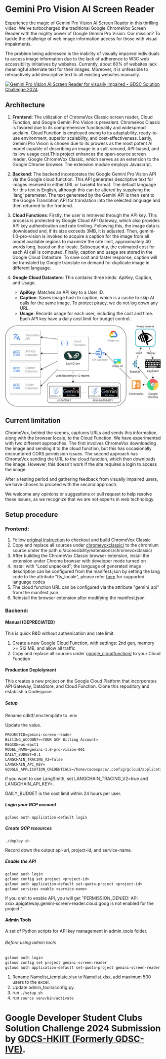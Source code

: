 # Gemini Pro Vision AI Screen Reader
Experience the magic of Gemini Pro Vision AI Screen Reader in this thrilling video. We've turbocharged the traditional Google ChromeVox Screen Reader with the mighty power of Google Gemini Pro Vision. Our mission? To tackle the challenge of web image information access for those with visual impairments.

The problem being addressed is the inability of visually impaired individuals to access image information due to the lack of adherence to W3C web accessibility initiatives by websites. Currently, about 60% of websites lack meaningful alternate text for their images. Moreover, it is unfeasible to retroactively add descriptive text to all existing websites manually.

[![Gemini Pro Vision AI Screen Reader for visually impaired - GDSC Solution Challenge 2024](https://img.youtube.com/vi/SUkg_76mF6M/0.jpg)](https://www.youtube.com/watch?v=SUkg_76mF6M)


## Architecture 

1. **Frontend**: The utilization of ChromeVox Classic screen reader, Cloud Function, and Google Gemini Pro Vision is prevalent. ChromeVox Classic is favored due to its comprehensive functionality and widespread acclaim. Cloud Function is employed owing to its adaptability, ready-to-use environment, superior scalability, and cost-effectiveness. Lastly, Gemini Pro Vision is chosen due to its prowess as the most potent AI model capable of describing an image in a split second, API-based, and its low usage cost.This project enhances the open-source screen reader, Google ChromeVox Classic, which serves as an extension to the Google Chrome browser. The extension module employs Javascript.

2. **Backend**: The backend incorporates the Google Gemini Pro Vision API via the Google cloud function. This API generates descriptive text for images received in either URL or base64 format. The default language for this text is English, although this can be altered by supplying the 'lang' parameter. The text generated by the Gemini API is then sent to the Google Translation API for translation into the selected language and then returned to the frontend.

3. **Cloud Functions**: Firstly, the user is retrieved through the API key. This process is protected by Google Cloud API Gateway, which also provides API key authentication and rate limiting. Following this, the image data is downloaded and, if its size exceeds 3MB, it is adjusted. Then, gemini-1.0-pro-vision is invoked to acquire a caption for the image from all model available regions to maximize the rate limit, approximately 40 words long, based on the locale. Subsequently, the estimated cost for each AI call is computed. Finally, caption and usage are stored in the Google Cloud Datastore. To save cost and faster response, caption will be translaled by Google translate on demand for duplicate image in different language.

4. **Google Cloud Datastore**: This contains three kinds: ApiKey, Caption, and Usage.
   - **ApiKey**: Matches an API key to a User ID.
   - **Caption**: Saves image hash to caption, which is a cache to skip AI calls for the same image. To protect piracy, we do not log down any URL.
   - **Usage**: Records usage for each user, including the cost and time. Each API key have a daily cost limit for budget control.


![Architecture of Gemini Pro Vision AI Screen Reader](/images/architecture.jpg)

## Current limitation
ChromeVox, behind the scenes, captures URLs and sends this information, along with the browser locale, to the Cloud Function. We have experimented with two different approaches. The first involves ChromeVox downloading the image and sending it to the cloud function, but this has occasionally encountered CORS permission issues. The second approach has ChromeVox sending the URL to the cloud function, which then downloads the image. However, this doesn't work if the site requires a login to access the image.

After a testing period and gathering feedback from visually impaired users, we have chosen to proceed with the second approach.

We welcome any opinions or suggestions or pull request to help resolve these issues, as we recognize that we are not experts in web technology.


## Setup procedure

### Frontend:
1. Follow [original instruction](https://source.chromium.org/chromium/chromium/src/+/main:docs/windows_build_instructions.md) to checkout and build ChromeVox Classic
2. Copy and replace all sources under [chromevoxclassic/](chromevoxclassic) to the chromium source under the path ui/accessibility/extensions/chromevoxclassic/
3. After building the ChromeVox Classic browser extension, install the extension under Chrome browser with developer mode turned on
4. Install with "Load unpacked"; the language of generated image description can be configured from the manifest.json by setting the lang code to the attribute "tts_locale", please refer [here](https://cloud.google.com/translate/docs/languages) for supported language codes
5. The cloud function URL can be configured via the attribute "gemini_api" from the manifest.json
6. Reinstall the browser extension after modifying the manifest.json

### Backend: 
#### Manual (DEPRECIATED)
This is quick R&D without authenication and rate limit. 
1. Create a new Google Cloud Function, with settings: 2nd gen, memory >= 512 MB, and allow all traffic
2. Copy and replace all sources under [google_cloudfunction/](google_cloudfunction) to your Cloud Function 

#### Production Deplolyment
This creates a new project on the Google Cloud Platform that incorporates API Gateway, DataStore, and Cloud Function. Clone this repository and establish a Codespace.

##### Setup
Rename cdktf/.env.template to .env

Update the value. 

```
PROJECTID=gemini-screen-reader
BillING_ACCOUNT=<YOUR GCP Billing Account>
REGION=us-east1
MODEL_NAME=gemini-1.0-pro-vision-001
DAILY_BUDGET=0.1
LANGCHAIN_TRACING_V2=false
LANGCHAIN_API_KEY=
GOOGLE_APPLICATION_CREDENTIALS=/home/codespace/.config/gcloud/application_default_credentials.json
```
if you want to use LangSmith, set LANGCHAIN_TRACING_V2=true and LANGCHAIN_API_KEY=<API Key>.

DAILY_BUDGET is the cost limit within 24 hours per user.


##### Login your GCP account
```
gcloud auth application-default login
```

##### Create GCP resources
```
./deploy.sh 
```
Record down the output api-url, project-id, and service-name.

##### Enable the API

```
gcloud auth login
gcloud config set project <project-id>
gcloud auth application-default set-quota-project <project-id>
gcloud services enable <service-name>
```
If you omit to enable API, you will get "PERMISSION_DENIED: API xxxx.apigateway.gemini-screen-reader.cloud.goog is not enabled for the project.".

#### Admin Tools
A set of Python scripts for API key management in admin_tools folder.

###### Before using admin tools
```
gcloud auth login
gcloud config set project gemini-screen-reader
gcloud auth application-default set-quota-project gemini-screen-reader
```

1. Rename Namelist_template.xlsx to Namelist.xlsx, add maximum 500 users to the excel.
2. Update admin_tools/config.py.
4. run ```./setup.sh```
3. run ```source venv/bin/activate```


# Google Developer Student Clubs Solution Challenge 2024 Submission by [GDCS-HKIIT (Formerly GDSC-IVE)](https://gdsc.community.dev/hong-kong-institute-of-vocational-education/).
